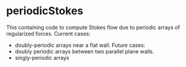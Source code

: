 # periodicStokes

This containing code to compute Stokes flow due to periodic arrays of regularized forces. 
Current cases:
- doubly-periodic arrays near a flat wall.
Future cases:
- doubly periodic arrays between two parallel plane walls.
- singly-periodic arrays
